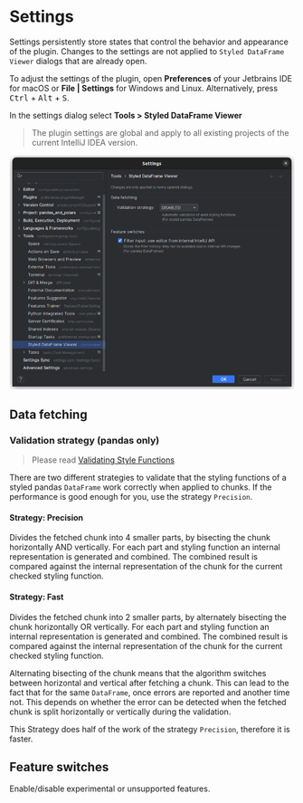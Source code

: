 # Settings
Settings persistently store states that control the behavior and appearance of the plugin.
Changes to the settings are not applied to `Styled DataFrame Viewer` dialogs that are already open.

To adjust the settings of the plugin, open **Preferences** of your Jetbrains IDE for macOS or **File | Settings** for Windows and Linux.
Alternatively, press <kbd>Ctrl</kbd> + <kbd>Alt</kbd> + <kbd>S</kbd>.

In the settings dialog select **Tools > Styled DataFrame Viewer**

> The plugin settings are global and apply to all existing projects of the current IntelliJ IDEA version.

![settings](images/settings/settings.png)

## Data fetching

### Validation strategy (pandas only)

> Please read [Validating Style Functions](VALIDATING_STYLE_FUNCTIONS.md)

There are two different strategies to validate that the styling functions of a styled pandas `DataFrame` work correctly when applied to chunks.
If the performance is good enough for you, use the strategy `Precision`.

#### Strategy: Precision
Divides the fetched chunk into 4 smaller parts, by bisecting the chunk horizontally AND vertically.
For each part and styling function an internal representation is generated and combined.
The combined result is compared against the internal representation of the chunk for the current checked styling function.

#### Strategy: Fast
Divides the fetched chunk into 2 smaller parts, by alternately bisecting the chunk horizontally OR vertically.
For each part and styling function an internal representation is generated and combined.
The combined result is compared against the internal representation of the chunk for the current checked styling function.

Alternating bisecting of the chunk means that the algorithm switches between horizontal and vertical after fetching a chunk.
This can lead to the fact that for the same `DataFrame`, once errors are reported and another time not.
This depends on whether the error can be detected when the fetched chunk is split horizontally or vertically during the validation.

This Strategy does half of the work of the strategy `Precision`, therefore it is faster.

## Feature switches
Enable/disable experimental or unsupported features.
